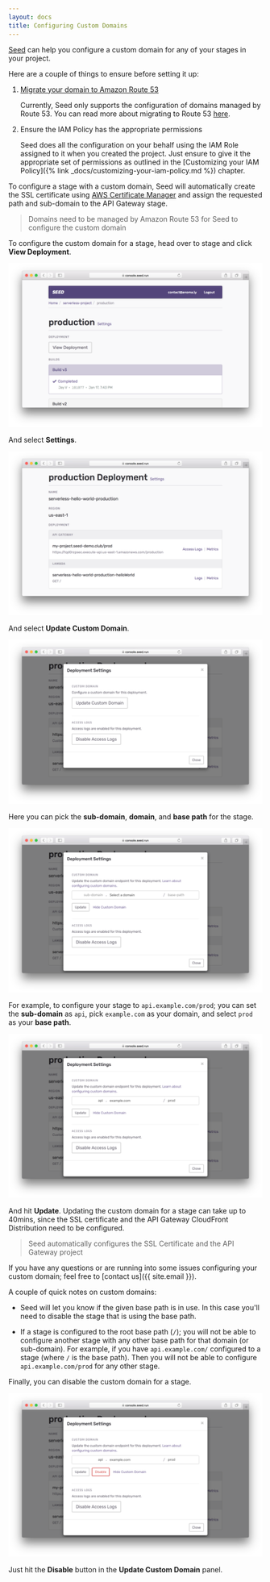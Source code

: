 ```yaml
---
layout: docs
title: Configuring Custom Domains
---
```


[Seed](/) can help you configure a custom domain for any of your stages in your project.

Here are a couple of things to ensure before setting it up:

1. [Migrate your domain to Amazon Route 53](https://docs.aws.amazon.com/Route53/latest/DeveloperGuide/MigratingDNS.html)

   Currently, Seed only supports the configuration of domains managed by Route 53. You can read more about migrating to Route 53 [here](https://docs.aws.amazon.com/Route53/latest/DeveloperGuide/MigratingDNS.html).

2. Ensure the IAM Policy has the appropriate permissions

   Seed does all the configuration on your behalf using the IAM Role assigned to it when you created the project. Just ensure to give it the appropriate set of permissions as outlined in the [Customizing your IAM Policy]({% link _docs/customizing-your-iam-policy.md %}) chapter.

To configure a stage with a custom domain, Seed will automatically create the SSL certificate using [AWS Certificate Manager](https://aws.amazon.com/certificate-manager/) and assign the requested path and sub-domain to the API Gateway stage.

> Domains need to be managed by Amazon Route 53 for Seed to configure the custom domain

To configure the custom domain for a stage, head over to stage and click **View Deployment**.

![Stage View Deployment](/assets/docs/configuring-custom-domains/stage-view-deployment.png)

And select **Settings**.

![Deployment Settings](/assets/docs/configuring-custom-domains/deployment-settings.png)

And select **Update Custom Domain**.

![Select update Custom Domain option Screenshot](/assets/docs/configuring-custom-domains/select-update-custom-domain.png)

Here you can pick the **sub-domain**, **domain**, and **base path** for the stage.

![Configure Custom Domain parts Screenshot](/assets/docs/configuring-custom-domains/configure-custom-domain-parts.png)

For example, to configure your stage to `api.example.com/prod`; you can set the **sub-domain** as `api`, pick `example.com` as your domain, and select `prod` as your **base path**.

![Configure Custom Domain parts Screenshot](/assets/docs/configuring-custom-domains/update-custom-domain-parts.png)

And hit **Update**. Updating the custom domain for a stage can take up to 40mins, since the SSL certificate and the API Gateway CloudFront Distribution need to be configured.

> Seed automatically configures the SSL Certificate and the API Gateway project

If you have any questions or are running into some issues configuring your custom domain; feel free to [contact us]({{ site.email }}).

A couple of quick notes on custom domains:

- Seed will let you know if the given base path is in use. In this case you'll need to disable the stage that is using the base path.

- If a stage is configured to the root base path (`/`); you will not be able to configure another stage with any other base path for that domain (or sub-domain). For example, if you have `api.example.com/` configured to a stage (where `/` is the base path). Then you will not be able to configure `api.example.com/prod` for any other stage.

Finally, you can disable the custom domain for a stage.

![Disable Custom Domain Screenshot](/assets/docs/configuring-custom-domains/disable-custom-domain.png)

Just hit the **Disable** button in the **Update Custom Domain** panel.
